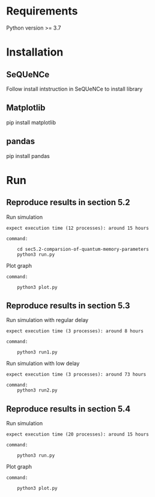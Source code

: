 # Requirements

Python version >= 3.7

# Installation

## SeQUeNCe

Follow install intstruction in SeQUeNCe to install library

## Matplotlib

pip install matplotlib

## pandas

pip install pandas

# Run

## Reproduce results in section 5.2 

Run simulation 

    expect execution time (12 processes): around 15 hours

    command:

        cd sec5.2-comparsion-of-quantum-memory-parameters
        python3 run.py

Plot graph

    command:

        python3 plot.py


## Reproduce results in section 5.3 

Run simulation with regular delay

    expect execution time (3 processes): around 8 hours

    command:

        python3 run1.py

Run simulation with low delay

    expect execution time (3 processes): around 73 hours

    command:
        python3 run2.py

## Reproduce results in section 5.4 

Run simulation

    expect execution time (20 processes): around 15 hours

    command:

        python3 run.py

Plot graph

    command:

        python3 plot.py
